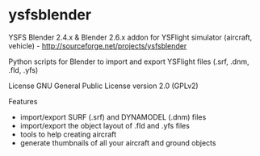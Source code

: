 # ysfsblender
YSFS Blender 2.4.x &amp; Blender 2.6.x addon for YSFlight simulator (aircraft, vehicle) - http://sourceforge.net/projects/ysfsblender

Python scripts for Blender to import and export YSFlight files (.srf, .dnm, .fld, .yfs)

License
GNU General Public License version 2.0 (GPLv2)

Features
* import/export SURF (.srf) and DYNAMODEL (.dnm) files
* import/export the object layout of .fld and .yfs files
* tools to help creating aircraft
* generate thumbnails of all your aircraft and ground objects
